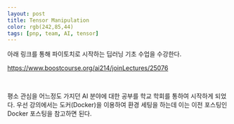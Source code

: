 ```yaml
---
layout: post
title: Tensor Manipulation
color: rgb(242,85,44)
tags: [pnp, team, AI, tensor]
---
```


아래 링크를 통해 파이토치로 시작하는 딥러닝 기초 수업을 수강한다.

https://www.boostcourse.org/ai214/joinLectures/25076

<br>

평소 관심을 어느정도 가지던 AI 분야에 대한 공부를 학교 학회를 통하여 시작하게 되었다.
우선 강의에서는 도커(Docker)을 이용하여 환경 세팅을 하는데 이는 이전 포스팅인 Docker 포스팅을 참고하면 된다.

<br>